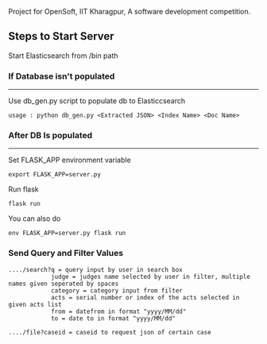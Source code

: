 Project for OpenSoft, IIT Kharagpur, A software development competition.

## Steps to Start Server 

Start Elasticsearch from /bin path

### If Database isn't populated
---
Use db_gen.py script to populate db to Elasticcsearch

    usage : python db_gen.py <Extracted JSON> <Index Name> <Doc Name>

### After DB Is populated
---
Set FLASK_APP environment variable
    
    export FLASK_APP=server.py

Run flask

    flask run
You can also do

    env FLASK_APP=server.py flask run
    
### Send Query and Filter Values

    ..../search?q = query input by user in search box
                judge = judges name selected by user in filter, multiple names given seperated by spaces
                category = category input from filter
                acts = serial number or index of the acts selected in given acts list
                from = datefrom in format "yyyy/MM/dd"
                to = date to in format "yyyy/MM/dd"
                
    ..../file?caseid = caseid to request json of certain case
